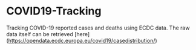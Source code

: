# COVID19-Tracking
Tracking COVID-19 reported cases and deaths using ECDC data. The raw data itself can be retrieved [here] (https://opendata.ecdc.europa.eu/covid19/casedistribution/)
